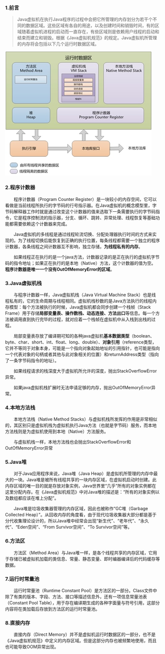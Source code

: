 ### 1.前言

> Java虚拟机在执行Java程序的过程中会把它所管理的内存划分为若干个不同的数据区域。这些区域有各自的用途，以及创建时间和销毁时间，有的区域随着虚拟机进程的启动而一直存在，有些区域则是依赖用户线程的启动和结束而建立和销毁。根据《Java虚拟机规范》的规定。Java虚拟机所管理的内存将会包括以下几个运行时数据区域。

![avatar](../pictures/jvm.png)

### 2.程序计数器

&emsp;&emsp;程序计数器（Program Counter Register）是一块较小的内存空间，它可以看做是当前线程所执行的字节码的行号指示器。在Java虚拟机的概念模型里，字节码解释器工作时就是通过改变这个计数器的值来选取下一条需要执行的字节码指令，它是程序控制流的指示器，分支、循环、跳转、异常处理、线程恢复等基础功能都需要依赖这个计数器来完成。

&emsp;&emsp;Java虚拟机的多线程是通过线程轮流切换、分配处理器执行时间的方式来实现的。为了线程切换后能恢复到正确的执行位置，每条线程都需要一个独立的程序计数器，各条线程之间计数器互不影响，独立存储，**为线程私有的内存**。

&emsp;&emsp;如果线程正在执行的是一个java方法，计数器记录的是正在执行的虚拟机字节码的指令地址；如果正在执行的是本地（Native）方法，这个计数器的值为空。**程序计数器是唯一一个没有OutOfMemoryError的区域**。

### 3.Java虚拟机栈 

&emsp;&emsp;与程序计数器一样，Java虚拟机栈（Java Virtual Machine Stack）也是线程私有的，它的生命周期与线程相同。虚拟机栈秒数的是Java方法执行的线程内存模型：每个方法被执行的时候，Java虚拟机都会同步创建一个栈帧（Stack Frame）用于存储**局部变量表、操作数栈、动态连接、方法出口**等信息。每一个方法被调用直到执行完毕的过程，就对应着一个栈帧在虚拟机中从入栈到出栈的过程。

&emsp;&emsp;局部变量表存放了编译期可知的各种java虚拟机**基本数据类型**（boolean、byte、char、short、int、float、long、double）、**对象引用**（reference类型，它并不等同于对象本身，可能是一个指向对象起始地址的引用指针，也可能是指向一个代表对象的句柄或者其他与此对象相关的位置）和returnAddress类型（指向了一条字节码指令的地址）。

&emsp;&emsp;如果线程请求的栈深度大于虚拟机所允许的深度，抛出StackOverflowError异常。

&emsp;&emsp;如果java虚拟机栈扩展时无法申请足够的内存，抛出OutOfMemoryError异常。

### 4.本地方法栈

&emsp;&emsp;本地方法栈（Native Method Stacks）与虚拟机栈所发挥的作用是非常相似的，其区别只是虚拟机栈为虚拟机执行Java方法（也就是字节码）服务，而本地方法栈则是为虚拟机使用到本地（Native）方法服务。

&emsp;&emsp;与虚拟机栈一样，本地方法栈也会抛出StackOverflowError和OutOfMemoryError异常

### 5.Java堆

&emsp;&emsp;对于Java应用程序来说，Java堆（Java Heap）是虚拟机所管理的内存中最大的一块。Java堆是被所有线程共享的一块内存区域，在虚拟机启动时创建。此内存区域的唯一目的就是存放对象实例，Java世界里“几乎”所有的对象实例都在这里分配内存。在《Java虚拟机规范》中对Java堆的描述是：“所有的对象实例以及数组都应该在堆上分配”。

&emsp;&emsp;Java堆是垃圾收集器管理的内存区域，因此也被称作“GC堆（Garbage Collected Heap）”。从回收内存的角度看，由于现代垃圾收集器大部分都是基于分代收集理论设计的，所以Java堆中经常会出现“新生代”、“老年代”、“永久代”、“Eden空间”、“From Survivor空间”、“To Survivor空间”等。

### 6.方法区

&emsp;&emsp;方法区（Method Area）与Java堆一样，是各个线程共享的内存区域，它用于存储已被虚拟机加载的类信息、常量、静态变量、即时编器编译后的代码缓存等数据。

### 7.运行时常量池

&emsp;&emsp;运行时常量池（Runtime Constant Pool）是方法区的一部分。Class文件中除了有类的版本、字段、方法、接口等描述信息外，还有一项信息常量池表（Constant Pool Table），用于存在编译期生成的各种字面量与符号引用，这部分内容将在类加载后存放到方法区的运行时常量池。

### 8.直接内存

&emsp;&emsp;直接内存（Direct Memory）并不是虚拟机运行时数据区的一部分，也不是《Java虚拟机规范》中定义的内存区域。但是这部分内存也被频繁地使用，而且也可能导致OOM异常出现。